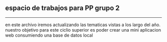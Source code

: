<h2>espacio de trabajos para PP grupo 2</h2>
<hr> 
<p> en este archivo iremos actualizando las tematicas vistas a los largo del año. nuestro objetivo para este ciclio superior es poder crear una mini aplicacion web consumiendo una base de datos local</P>

